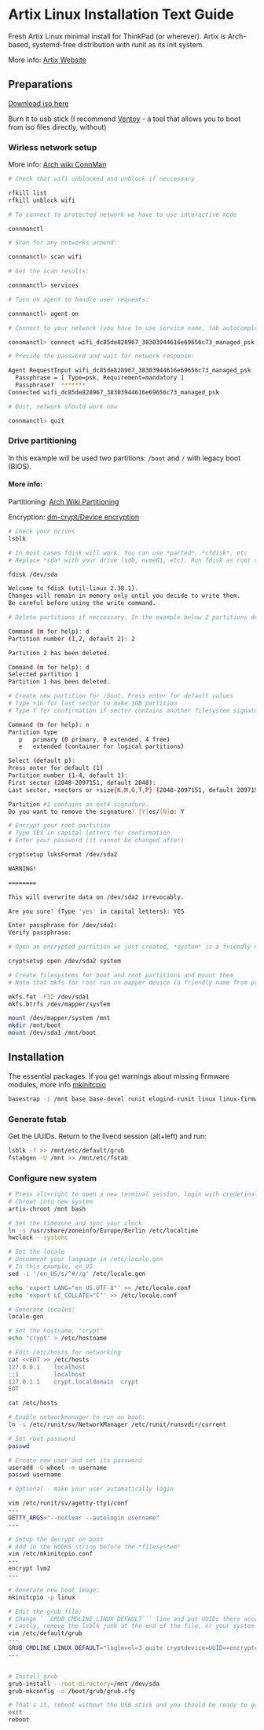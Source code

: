 # Artix Linux Installation Text Guide
Fresh Artix Linux minimal install for ThinkPad (or wherever).
Artix is Arch-based, systemd-free distribution with runit as its init system.

More info: [Artix Website](https://artixlinux.org/)


## Preparations
[Download iso here](https://artixlinux.org/download.php)

Burn it to usb stick (I recommend [Ventoy](https://www.ventoy.net/en/index.html) - a tool that allows you to boot from iso files directly, without)

### Wirless network setup 
More info: [Arch wiki ConnMan](https://wiki.archlinux.org/title/ConnMan)

```bash
# Check that wifi unblocked and unblock if neccessary

rfkill list
rfkill unblock wifi

# To connect to protected network we have to use interactive mode

connmanctl

# Scan for any networks around:

connmanctl> scan wifi

# Get the scan results:

connmanctl> services

# Turn on agent to handle user requests:

connmanctl> agent on

# Connect to your network (you have to use service name, tab autocompletion works):

connmanctl> connect wifi_dc85de828967_38303944616e69656c73_managed_psk

# Provide the password and wait for network response:

Agent RequestInput wifi_dc85de828967_38303944616e69656c73_managed_psk
  Passphrase = [ Type=psk, Requirement=mandatory ]
  Passphrase?  *******
Connected wifi_dc85de828967_38303944616e69656c73_managed_psk

# Quit, network should work now

connmanctl> quit
```

### Drive partitioning
In this example will be used two partitions: ```/boot``` and ```/``` with legacy boot (BIOS).

#### More info: 
Partitioning: [Arch Wiki Partitioning](https://wiki.archlinux.org/title/Partitioning) 

Encryption: [dm-crypt/Device encryption](https://wiki.archlinux.org/title/dm-crypt/Device_encryption)
```bash
# Check your drives
lsblk

# In most cases fdisk will work. You can use *parted*, *cfdisk*, etc
# Replace *sda* with your drive (sdb, nvme01, etc). Run fdisk as root or with *sudo*

fdisk /dev/sda

Welcome to fdisk (util-linux 2.38.1).
Changes will remain in memory only until you decide to write them.
Be careful before using the write command.

# Delete partitions if neccessary. In the example below 2 partitions deleted and new are created.

Command (m for help): d
Partition number (1,2, default 2): 2

Partition 2 has been deleted.

Command (m for help): d
Selected partition 1
Partition 1 has been deleted.

# Create new partition for /boot. Press enter for default values
# Type +1G for last sector to make 1GB partition
# Type Y for confirmation if sector contains another filesystem signature

Command (m for help): n
Partition type
   p   primary (0 primary, 0 extended, 4 free)
   e   extended (container for logical partitions)

Select (default p): 
Press enter for default (1)
Partition number (1-4, default 1): 
First sector (2048-2097151, default 2048):
Last sector, +sectors or +size{K,M,G,T,P} (2048-2097151, default 2097151): +1G

Partition #1 contains an ext4 signature.
Do you want to remove the signature? [Y]es/[N]o: Y

# Encrypt your root partition
# Type YES in capital letters for confirmation
# Enter your password (it cannot be changed after)

cryptsetup luksFormat /dev/sda2

WARNING!

========

This will overwrite data on /dev/sda2 irrevocably.

Are you sure? (Type 'yes' in capital letters): YES

Enter passphrase for /dev/sda2: 
Verify passphrase: 

# Open an encrypted partition we just created, *system* is a friendly name

cryptsetup open /dev/sda2 system

# Create filesystems for boot and root partitions and mount them 
# Note that mkfs for root run on mapper device (a friendly name from previous step)

mkfs.fat -F32 /dev/sda1
mkfs.btrfs /dev/mapper/system

mount /dev/mapper/system /mnt
mkdir /mnt/boot
mount /dev/sda1 /mnt/boot
```

## Installation
The essential packages. If you get warnings about missing firmware modules, more info [mkinitcpio](https://wiki.archlinux.org/title/mkinitcpio)
```bash
basestrap -i /mnt base base-devel runit elogind-runit linux linux-firmware linux-firmware-qlogic grub networkmanager networkmanager-runit cryptsetup lvm2 lvm2-runit vim neovim
```
### Generate fstab 
Get the UUIDs. Return to the livecd session (alt+left) and run:
```bash
lsblk -f >> /mnt/etc/default/grub
fstabgen -U /mnt >> /mnt/etc/fstab
```
### Configure new system

```bash
# Press alt+right to open a new terminal session, login with credetinals provided by livecd 
# Chroot into new system
artix-chroot /mnt bash

# Set the timezone and sync your clock
ln -s /usr/share/zoneinfo/Europe/Berlin /etc/localtime
hwclock --systohc

# Set the locale
# Uncomment your language in /etc/locale.gen
# In this example, en_US
sed -i '/en_US/s/^#//g' /etc/locale.gen

echo 'export LANG="en_US.UTF-8"' >> /etc/locale.conf
echo 'export LC_COLLATE="C"' >> /etc/locale.conf

# Generate locales:
locale-gen

# Set the hostname, "crypt"
echo "crypt" > /etc/hostname

# Edit /etc/hosts for networking
cat <<EOT >> /etc/hosts
127.0.0.1    localhost
::1          localhost
127.0.1.1    crypt.localdomain  crypt
EOT

cat /etc/hosts

# Enable networkmanager to run on boot:
ln -s /etc/runit/sv/NetworkManager /etc/runit/runsvdir/current

# Set root password
passwd

# Create new user and set its password
useradd -G wheel -m username
passwd username

# Optional - make your user automatically login

vim /etc/runit/sv/agetty-tty1/conf
---
GETTY_ARGS="--noclear --autologin username"
---

# Setup the decrypt on boot
# Add in the HOOKS string before the *filesystem*
vim /etc/mkinitcpio.conf
---
encrypt lvm2
---

# Generate new boot image:
mkinitcpio -p linux

# Edit the grub file:
# Change ```GRUB_CMDLINE_LINUX_DEFAULT``` line and put UUIDs there accordingly
# Lastly, remove the lsblk junk at the end of the file, or your system will not boot.
vim /etc/default/grub
---
GRUB_CMDLINE_LINUX_DEFAULT="loglevel=3 quite cryptdevice=UUID=<encrypted-uuid-value-here>:system root=UUID=<decrypted-uuid-value-here>"
---


# Install grub
grub-install --root-directory=/mnt /dev/sda
grub-mkconfig -o /boot/grub/grub.cfg

# That's it, reboot without the USB stick and you should be ready to go
exit
reboot
```

